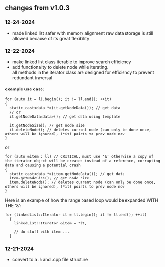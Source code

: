 ## changes from v1.0.3

### 12-24-2024
- made linked list safer with memory alignment
  raw data storage is still allowed because of its great flexibility

### 12-22-2024
- make linked list class iterable to improve search efficiency
- add functionality to delete node while iterating.\
  all methods in the iterator class are designed for efficiency to prevent redundant traversal

#### example use case:
```
for (auto it = ll.begin(); it != ll.end(); ++it)
{
  static_cast<data *>(it.getNodeData()); // get data
  // or
  it.getNodeData<data>(); // get data using template

  it.getNodeSize(); // get node size
  it.deleteNode(); // deletes current node (can only be done once, others will be ignored), (*it) points to prev node now
}
```
or
```
for (auto &item : ll) // CRITICAL, must use '&' otherwise a copy of the iterator object will be created instead of a reference, corrupting data and causing a potential crash
{
  static_cast<data *>(item.getNodeData()); // get data
  item.getNodeSize(); // get node size
  item.deleteNode(); // deletes current node (can only be done once, others will be ignored), (*it) points to prev node now
}
```

Here is an example of how the range based loop would be expanded WITH THE '&':
```
for (linkedList::Iterator it = ll.begin(); it != ll.end(); ++it)
  {
    linkedList::Iterator &item = *it;
    
    // do stuff with item ...
  }
```

### 12-21-2024
- convert to a .h and .cpp file structure